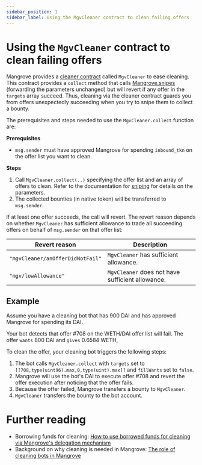 ```yaml
---
sidebar_position: 1
sidebar_label: Using the MgvCleaner contract to clean failing offers
---
```


# Using the `MgvCleaner` contract to clean failing offers

Mangrove provides a [cleaner contract](/docs/contracts/technical-references/periphery/cleaner.md) called `MgvCleaner` to ease cleaning. This contract provides a `collect` method that calls [Mangrove.snipes](../../contracts/technical-references/taking-and-making-offers/taker-order/README.md#offer-sniping) (forwarding the parameters unchanged) but will revert if any offer in the `targets` array succeed. Thus, cleaning via the cleaner contract guards you from offers unexpectedly succeeding when you try to snipe them to collect a bounty.

The prerequisites and steps needed to use the `MgvCleaner.collect` function are:

**Prerequisites**

- `msg.sender` must have approved Mangrove for spending `inbound_tkn` on the offer list you want to clean.

**Steps**

1. Call `MgvCleaner.collect(..)` specifying the offer list and an array of offers to clean. Refer to the documentation for [sniping](../../contracts/technical-references/taking-and-making-offers/taker-order/README.md#offer-sniping) for details on the parameters.
2. The collected bounties (in native token) will be transferred to `msg.sender`.

If at least one offer succeeds, the call will revert. The revert reason depends on whether `MgvCleaner` has sufficient allowance to trade all succeeding offers on behalf of `msg.sender` on that offer list:

| Revert reason | Description |
| --------------| ------------ |
| `"mgvCleaner/anOfferDidNotFail"` | `MgvCleaner` has sufficient allowance. |
| `"mgv/lowAllowance"` | `MgvCleaner` does not have sufficient allowance. |


## Example

Assume you have a cleaning bot that has 900 DAI and has approved Mangrove for spending its DAI.

Your bot detects that offer #708 on the WETH/DAI offer list will fail. The offer `wants` 800 DAI and `gives` 0.6584 WETH,

To clean the offer, your cleaning bot triggers the following steps:

1. The bot calls `MgvCleaner.collect` with `targets` set to `[[708,type(uint96).max,0,type(uint).max]]` and `fillWants` set to `false`.
2. Mangrove will use the bot's DAI to execute offer #708 and revert the offer execution after noticing that the offer fails.
3. Because the offer failed, Mangrove transfers a bounty to `MgvCleaner`.
6. `MgvCleaner` transfers the bounty to the bot account.


# Further reading

- Borrowing funds for cleaning: [How to use borrowed funds for cleaning via Mangrove's delegation mechanism](./use-delegation-to-borrow-funds-for-cleaning)
- Background on why cleaning is needed in Mangrove: [The role of cleaning bots in Mangrove](../background/the-role-of-cleaning-bots-in-mangrove.md)

